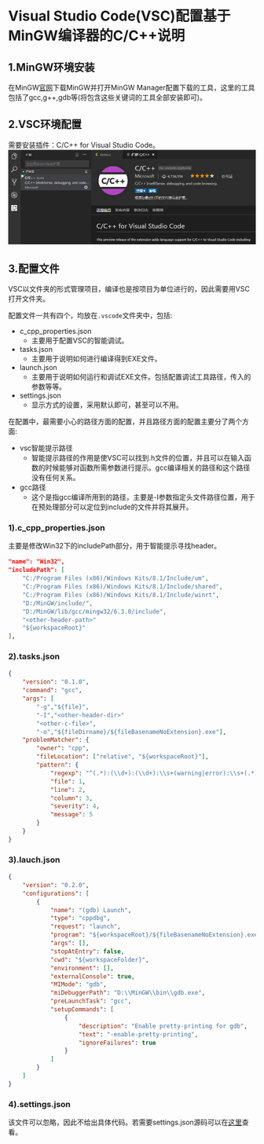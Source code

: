 # Visual Studio Code(VSC)配置基于MinGW编译器的C/C++说明

## 1.MinGW环境安装
在MinGW[官网](http://www.mingw.org/)下载MinGW并打开MinGW Manager配置下载的工具，这里的工具包括了gcc,g++,gdb等(将包含这些关键词的工具全部安装即可)。

## 2.VSC环境配置
需要安装插件：C/C++ for Visual Studio Code。
![](resource/c_for_vsc.png)

## 3.配置文件
VSC以文件夹的形式管理项目，编译也是按项目为单位进行的，因此需要用VSC打开文件夹。

配置文件一共有四个，均放在`.vscode`文件夹中，包括:
* c_cpp_properties.json
	* 主要用于配置VSC的智能调试。
* tasks.json
	* 主要用于说明如何进行编译得到EXE文件。
* launch.json
	* 主要用于说明如何运行和调试EXE文件。包括配置调试工具路径，传入的参数等等。
* settings.json
	* 显示方式的设置，采用默认即可，甚至可以不用。

在配置中，最需要小心的路径方面的配置，并且路径方面的配置主要分了两个方面:
* vsc智能提示路径
	* 智能提示路径的作用是使VSC可以找到.h文件的位置，并且可以在输入函数的时候能够对函数所需参数进行提示。gcc编译相关的路径和这个路径没有任何关系。
* gcc路径
	* 这个是指gcc编译所用到的路径，主要是-I参数指定头文件路径位置，用于在预处理部分可以定位到include的文件并将其展开。

### 1).c_cpp_properties.json
主要是修改Win32下的includePath部分，用于智能提示寻找header。
```json
"name": "Win32",
"includePath": [
	"C:/Program Files (x86)/Windows Kits/8.1/Include/um",
	"C:/Program Files (x86)/Windows Kits/8.1/Include/shared",
	"C:/Program Files (x86)/Windows Kits/8.1/Include/winrt",
	"D:/MinGW/include/",
	"D:/MinGW/lib/gcc/mingw32/6.3.0/include",
	"<other-header-path>"
	"${workspaceRoot}"
],
```

### 2).tasks.json
```json
{
    "version": "0.1.0",
    "command": "gcc",
    "args": [
        "-g","${file}",
        "-I","<other-header-dir>"
        "<other-c-file>",
        "-o","${fileDirname}/${fileBasenameNoExtension}.exe"],
    "problemMatcher": {
        "owner": "cpp",
        "fileLocation": ["relative", "${workspaceRoot}"],
        "pattern": {
            "regexp": "^(.*):(\\d+):(\\d+):\\s+(warning|error):\\s+(.*)$",
            "file": 1,
            "line": 2,
            "column": 3,
            "severity": 4,
            "message": 5
        }
    }
}
```

### 3).lauch.json
```json
{
    "version": "0.2.0",
    "configurations": [
        {
            "name": "(gdb) Launch",
            "type": "cppdbg",
            "request": "launch",
            "program": "${workspaceRoot}/${fileBasenameNoExtension}.exe",
            "args": [],
            "stopAtEntry": false,
            "cwd": "${workspaceFolder}",
            "environment": [],
            "externalConsole": true,
            "MIMode": "gdb",
            "miDebuggerPath": "D:\\MinGW\\bin\\gdb.exe",
            "preLaunchTask": "gcc",
            "setupCommands": [
                {
                    "description": "Enable pretty-printing for gdb",
                    "text": "-enable-pretty-printing",
                    "ignoreFailures": true
                }
            ]
        }
    ]
}
```

### 4).settings.json
该文件可以忽略，因此不给出具体代码。若需要settings.json源码可以在[这里](gccdemo/.vscode/settings.json)查看。